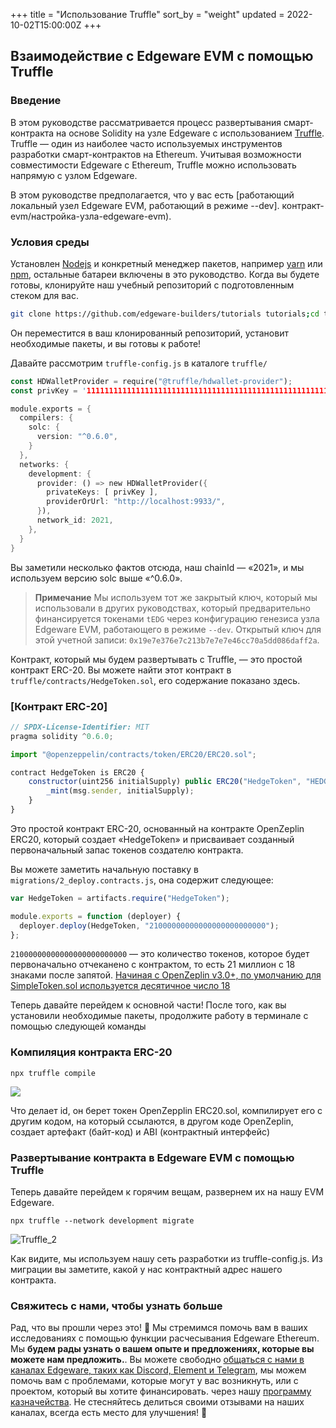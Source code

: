 +++
title = "Использование Truffle"
sort_by = "weight"
updated = 2022-10-02T15:00:00Z
+++

## Взаимодействие с Edgeware EVM с помощью Truffle <a id="interacting-with-edgeware-evm-using-truffle"></a>

### Введение <a id="introduction"></a>

В этом руководстве рассматривается процесс развертывания смарт-контракта на основе Solidity на узле Edgeware с использованием [Truffle](https://www.trufflesuite.com/docs). Truffle — один из наиболее часто используемых инструментов разработки смарт-контрактов на Ethereum. Учитывая возможности совместимости Edgeware с Ethereum, Truffle можно использовать напрямую с узлом Edgeware.

В этом руководстве предполагается, что у вас есть [работающий локальный узел Edgeware EVM, работающий в режиме --dev]. контракт-evm/настройка-узла-edgeware-evm).

### Условия среды <a id="environment-prerequisites"></a>

Установлен [Nodejs](https://nodejs.org/en/) и конкретный менеджер пакетов, например [yarn](https://classic.yarnpkg.com/en/docs/install/#mac-stable) или [npm](https://www.npmjs.com/get-npm), остальные батареи включены в это руководство. Когда вы будете готовы, клонируйте наш учебный репозиторий с подготовленным стеком для вас.

```bash
git clone https://github.com/edgeware-builders/tutorials tutorials;cd tutorials/truffle;yarn
```

Он переместится в ваш клонированный репозиторий, установит необходимые пакеты, и вы готовы к работе!

Давайте рассмотрим `truffle-config.js` в каталоге `truffle/`

```rust
const HDWalletProvider = require("@truffle/hdwallet-provider");
const privKey = '1111111111111111111111111111111111111111111111111111111111111111';

module.exports = {
  compilers: {
    solc: {
      version: "^0.6.0",
    }
  },
  networks: {
    development: {
      provider: () => new HDWalletProvider({
        privateKeys: [ privKey ],
        providerOrUrl: "http://localhost:9933/",
      }),
      network_id: 2021,
    },
  } 
}
```

Вы заметили несколько фактов отсюда, наш chainId — «2021», и мы используем версию solc выше «^0.6.0».

> **Примечание** Мы используем тот же закрытый ключ, который мы использовали в других руководствах, который предварительно финансируется токенами `tEDG` через конфигурацию генезиса узла Edgeware EVM, работающего в режиме `--dev`. Открытый ключ для этой учетной записи: `0x19e7e376e7c213b7e7e7e46cc70a5dd086daff2a`.

Контракт, который мы будем развертывать с Truffle, — это простой контракт ERC-20. Вы можете найти этот контракт в `truffle/contracts/HedgeToken.sol`, его содержание показано здесь.

### [Контракт ERC-20]

```javascript
// SPDX-License-Identifier: MIT
pragma solidity ^0.6.0;

import "@openzeppelin/contracts/token/ERC20/ERC20.sol";

contract HedgeToken is ERC20 {
    constructor(uint256 initialSupply) public ERC20("HedgeToken", "HEDGE") {
        _mint(msg.sender, initialSupply);
    }
}
```

Это простой контракт ERC-20, основанный на контракте OpenZeplin ERC20, который создает «HedgeToken» и присваивает созданный первоначальный запас токенов создателю контракта.

Вы можете заметить начальную поставку в `migrations/2_deploy.contracts.js`, она содержит следующее:

```javascript
var HedgeToken = artifacts.require("HedgeToken");

module.exports = function (deployer) {
  deployer.deploy(HedgeToken, "21000000000000000000000000");
};
```

`21000000000000000000000000` — это количество токенов, которое будет первоначально отчеканено с контрактом, то есть 21 миллион с 18 знаками после запятой. [Начиная с OpenZeplin v3.0+, по умолчанию для SimpleToken.sol используется десятичное число 18](https://docs.openzeppelin.com/contracts/3.x/api/token/erc20#ERC20-_setupDecimals-uint8-)

Теперь давайте перейдем к основной части! После того, как вы установили необходимые пакеты, продолжите работу в терминале с помощью следующей команды

### Компиляция контракта ERC-20 <a id="compile-erc-20-contract"></a>

```
npx truffle compile
```

![](https://user-images.githubusercontent.com/32852637/122429916-24bbd900-cf61-11eb-98bd-faa07d223e68.PNG)

Что делает id, он берет токен OpenZepplin ERC20.sol, компилирует его с другим кодом, на который ссылаются, в другом коде OpenZeplin, создает артефакт \(байт-код\) и ABI \(контрактный интерфейс\)

### Развертывание контракта в Edgeware EVM с помощью Truffle <a id="deploying-a-contract-to-edgeware-evm-using-truffle"></a>

Теперь давайте перейдем к горячим вещам, развернем их на нашу EVM Edgeware.

```
npx truffle --network development migrate
```

![Truffle_2](https://user-images.githubusercontent.com/32852637/122431469-7ca70f80-cf62-11eb-8684-114f0323ff83.PNG)

Как видите, мы используем нашу сеть разработки из truffle-config.js. Из миграции вы заметите, какой у нас контрактный адрес нашего контракта.

### Свяжитесь с нами, чтобы узнать больше <a id="reach-us-for-more-engagement"></a>

Рад, что вы прошли через это! 🥰 Мы стремимся помочь вам в ваших исследованиях с помощью функции расчесывания Edgeware Ethereum. Мы **будем рады узнать о вашем опыте и предложениях, которые вы можете нам предложить.**. Вы можете свободно [общаться с нами в каналах Edgeware, таких как Discord, Element и Telegram](https://linktr.ee/edg_developers), мы можем помочь вам с проблемами, которые могут у вас возникнуть, или с проектом, который вы хотите финансировать. через нашу [программу казначейства](https://docs.edgewa.re/edgeware-runtime/treasury). Не стесняйтесь делиться своими отзывами на наших каналах, всегда есть место для улучшения! 🙌
